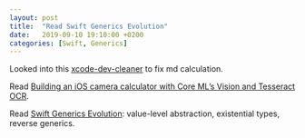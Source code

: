 ```yaml
---
layout: post
title:  "Read Swift Generics Evolution"
date:   2019-09-10 19:10:00 +0200
categories: [Swift, Generics]
---
```

Looked into this [xcode-dev-cleaner](https://github.com/vashpan/xcode-dev-cleaner) to fix md calculation.

Read [Building an iOS camera calculator with Core ML’s Vision and Tesseract OCR](https://heartbeat.fritz.ai/building-a-camera-calculator-with-vision-and-tesseract-ocr-in-ios-26f16240fe51).

Read [Swift Generics Evolution](https://www.timekl.com/blog/2019/04/14/swift-generics-evolution/): value-level abstraction, existential types, reverse generics.
